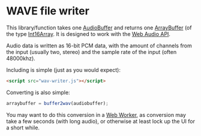 
# WAVE file writer

This library/function takes one [AudioBuffer](http://www.w3.org/TR/webaudio/#AudioBuffer) and returns one [ArrayBuffer](https://developer.mozilla.org/en-US/docs/JavaScript/Typed_arrays/ArrayBuffer) (of the type [Int16Array](https://developer.mozilla.org/en-US/docs/JavaScript/Typed_arrays/Int16Array). It is designed to work with the [Web Audio API](http://www.w3.org/TR/webaudio/).

Audio data is written as 16-bit PCM data, with the amount of channels from the input (usually two, stereo) and the sample rate of the input (often 48000khz).

Including is simple (just as you would expect):
```html
<script src="wav-writer.js"></script>
```

Converting is also simple:
```js
arraybuffer = buffer2wav(audiobuffer);
```

You may want to do this conversion in a [Web Worker](https://developer.mozilla.org/en-US/docs/DOM/Using_web_workers), as conversion may take a few seconds (with long audio), or otherwise at least lock up the UI for a short while.
